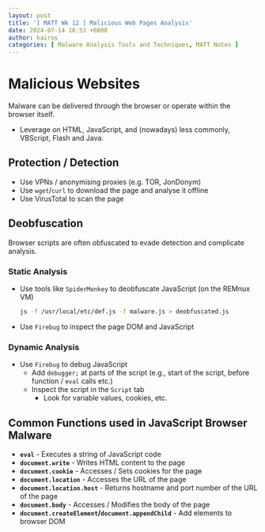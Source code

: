```yaml
---
layout: post
title: '[ MATT Wk 12 ] Malicious Web Pages Analysis'
date: 2024-07-14 16:53 +0800
author: kairos
categories: [ Malware Analysis Tools and Techniques, MATT Notes ]
---
```


# Malicious Websites

Malware can be delivered through the browser or operate within the browser itself.

- Leverage on HTML, JavaScript, and (nowadays) less commonly, VBScript, Flash and Java.

## Protection / Detection

- Use VPNs / anonymising proxies (e.g. TOR, JonDonym)
- Use `wget`/`curl` to download the page and analyse it offline
- Use VirusTotal to scan the page

## Deobfuscation

Browser scripts are often obfuscated to evade detection and complicate analysis.

### Static Analysis

- Use tools like `SpiderMonkey` to deobfuscate JavaScript (on the REMnux VM)
  ```bash
  js -f /usr/local/etc/def.js -f malware.js > deobfuscated.js 
  ```
- Use `Firebug` to inspect the page DOM and JavaScript

### Dynamic Analysis

- Use `Firebug` to debug JavaScript
	- Add `debugger;` at parts of the script (e.g., start of the script, before function / `eval` calls etc.)
	- Inspect the script in the `Script` tab
		- Look for variable values, cookies, etc.

## Common Functions used in JavaScript Browser Malware

- **`eval`** - Executes a string of JavaScript code
- **`document.write`** - Writes HTML content to the page
- **`document.cookie`** - Accesses / Sets cookies for the page
- **`document.location`** - Accesses the URL of the page
- **`document.location.host`** - Returns hostname and port number of the URL of the page
- **`document.body`** - Accesses / Modifies the body of the page
- **`document.createElement`/`document.appendChild`** - Add elements to browser DOM
